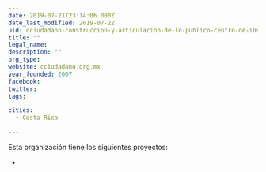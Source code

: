 ```yaml
---
date: 2019-07-21T23:14:06.000Z
date_last_modified: 2019-07-22
uid: cciudadano-construccion-y-articulacion-de-lo-publico-centro-de-investigaciones-y-estudios-en-antropologia-social-ciesas
title: ""
legal_name: 
description: ""
org_type: 
website: cciudadano.org.mx
year_founded: 2007
facebook: 
twitter: 
tags:

cities: 
  - Costa Rica

---
```


Esta organización tiene los siguientes proyectos:

- [](/i/plataforma-pro-municipio.html)

